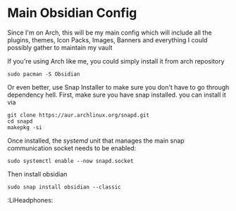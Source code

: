 #  Main Obsidian Config
Since I'm on Arch, this will be my main config which will include all the plugins, themes, Icon Packs, Images, Banners and everything I could possibly gather to  maintain my vault

If you're using Arch like me, you could simply install it from arch repository 

	sudo pacman -S Obsidian

Or even better, use Snap Installer to make sure you don't have to go through dependency hell. First, make sure you have snap installed. you can install it via

	git clone https://aur.archlinux.org/snapd.git
	cd snapd
	makepkg -si

Once installed, the *systemd* unit that manages the main snap communication socket needs to be enabled:

	sudo systemctl enable --now snapd.socket

Then install obsidian		
	
	sudo snap install obsidian --classic

:LiHeadphones:

